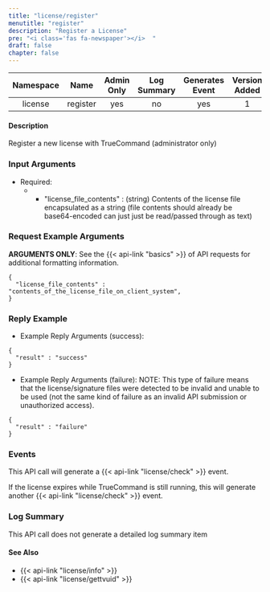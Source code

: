 ```yaml
---
title: "license/register"
menutitle: "register"
description: "Register a License"
pre: "<i class='fas fa-newspaper'></i>	"
draft: false
chapter: false
---
```


| Namespace | Name | Admin Only | Log Summary | Generates Event | Version Added
|:----------------:|:--------:|:--------:|:--------:|:--------:|:---:|
| license | register | yes | no | yes | 1 |

#### Description
Register a new license with TrueCommand (administrator only)

### Input Arguments
* Required:
   * * "license_file_contents" : (string) Contents of the license file encapsulated as a string (file contents should already be base64-encoded can just just be read/passed through as text)


### Request Example Arguments
**ARGUMENTS ONLY**: See the {{< api-link "basics" >}} of API requests for additional formatting information.

```
{
  "license_file_contents" : "contents_of_the_license_file_on_client_system",
}
```

### Reply Example
* Example Reply Arguments (success):
```
{
  "result" : "success"
}
```

* Example Reply Arguments (failure):
NOTE: This type of failure means that the license/signature files were detected to be invalid and unable to be used (not the same kind of failure as an invalid API submission or unauthorized access).
```
{
  "result" : "failure"
}
```

### Events
This API call will generate a {{< api-link "license/check" >}} event.

If the license expires while TrueCommand is still running, this will generate another {{< api-link "license/check" >}} event.

### Log Summary
This API call does not generate a detailed log summary item


#### See Also
* {{< api-link "license/info" >}}
* {{< api-link "license/gettvuid" >}}
